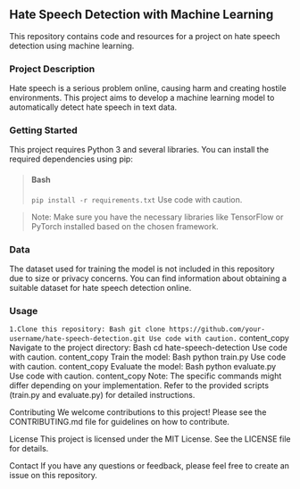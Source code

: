 ## Hate Speech Detection with Machine Learning
This repository contains code and resources for a project on hate speech detection using machine learning.

### Project Description
Hate speech is a serious problem online, causing harm and creating hostile environments. This project aims to develop a machine learning model to automatically detect hate speech in text data.

### Getting Started
This project requires Python 3 and several libraries. You can install the required dependencies using pip:

> #### Bash
> `pip install -r requirements.txt`
> Use code with caution.


> Note: Make sure you have the necessary libraries like TensorFlow or PyTorch installed based on the chosen framework.

### Data
The dataset used for training the model is not included in this repository due to size or privacy concerns. You can find information about obtaining a suitable dataset for hate speech detection online.

### Usage
`1.Clone this repository:
Bash
git clone https://github.com/your-username/hate-speech-detection.git
Use code with caution.`
content_copy
Navigate to the project directory:
Bash
cd hate-speech-detection
Use code with caution.
content_copy
Train the model:
Bash
python train.py
Use code with caution.
content_copy
Evaluate the model:
Bash
python evaluate.py
Use code with caution.
content_copy
Note: The specific commands might differ depending on your implementation. Refer to the provided scripts (train.py and evaluate.py) for detailed instructions.

Contributing
We welcome contributions to this project! Please see the CONTRIBUTING.md file for guidelines on how to contribute.

License
This project is licensed under the MIT License. See the LICENSE file for details.

Contact
If you have any questions or feedback, please feel free to create an issue on this repository.
